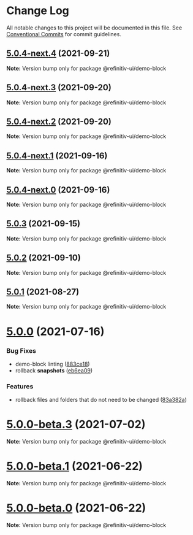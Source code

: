 # Change Log

All notable changes to this project will be documented in this file.
See [Conventional Commits](https://conventionalcommits.org) for commit guidelines.

## [5.0.4-next.4](https://git.sami.int.thomsonreuters.com/elf/refinitiv-ui/compare/@refinitiv-ui/demo-block@5.0.4-next.3...@refinitiv-ui/demo-block@5.0.4-next.4) (2021-09-21)

**Note:** Version bump only for package @refinitiv-ui/demo-block





## [5.0.4-next.3](https://git.sami.int.thomsonreuters.com/elf/refinitiv-ui/compare/@refinitiv-ui/demo-block@5.0.4-next.2...@refinitiv-ui/demo-block@5.0.4-next.3) (2021-09-20)

**Note:** Version bump only for package @refinitiv-ui/demo-block





## [5.0.4-next.2](https://git.sami.int.thomsonreuters.com/elf/refinitiv-ui/compare/@refinitiv-ui/demo-block@5.0.4-next.1...@refinitiv-ui/demo-block@5.0.4-next.2) (2021-09-20)

**Note:** Version bump only for package @refinitiv-ui/demo-block





## [5.0.4-next.1](https://git.sami.int.thomsonreuters.com/elf/refinitiv-ui/compare/@refinitiv-ui/demo-block@5.0.4-next.0...@refinitiv-ui/demo-block@5.0.4-next.1) (2021-09-16)

**Note:** Version bump only for package @refinitiv-ui/demo-block





## [5.0.4-next.0](https://git.sami.int.thomsonreuters.com/elf/refinitiv-ui/compare/@refinitiv-ui/demo-block@5.0.3...@refinitiv-ui/demo-block@5.0.4-next.0) (2021-09-16)

**Note:** Version bump only for package @refinitiv-ui/demo-block





## [5.0.3](https://git.sami.int.thomsonreuters.com/elf/refinitiv-ui/compare/@refinitiv-ui/demo-block@5.0.2...@refinitiv-ui/demo-block@5.0.3) (2021-09-15)

**Note:** Version bump only for package @refinitiv-ui/demo-block





## [5.0.2](https://git.sami.int.thomsonreuters.com/elf/refinitiv-ui/compare/@refinitiv-ui/demo-block@5.0.1...@refinitiv-ui/demo-block@5.0.2) (2021-09-10)

**Note:** Version bump only for package @refinitiv-ui/demo-block





## [5.0.1](https://git.sami.int.thomsonreuters.com/elf/refinitiv-ui/compare/@refinitiv-ui/demo-block@5.0.0...@refinitiv-ui/demo-block@5.0.1) (2021-08-27)

**Note:** Version bump only for package @refinitiv-ui/demo-block





# [5.0.0](https://git.sami.int.thomsonreuters.com/elf/refinitiv-ui/compare/@refinitiv-ui/demo-block@5.0.0-beta.3...@refinitiv-ui/demo-block@5.0.0) (2021-07-16)


### Bug Fixes

* demo-block linting ([883ce18](https://git.sami.int.thomsonreuters.com/elf/refinitiv-ui/commits/883ce18816786854f08be63f1998a3e08377a982))
* rollback __snapshots__ ([eb6ea09](https://git.sami.int.thomsonreuters.com/elf/refinitiv-ui/commits/eb6ea09755073ac3fb592efa6ebefdf2b6090148))


### Features

* rollback files and folders that do not need to be changed ([83a382a](https://git.sami.int.thomsonreuters.com/elf/refinitiv-ui/commits/83a382a522c10895b4c31c69fe19f5f7d00c9f66))





# [5.0.0-beta.3](https://git.sami.int.thomsonreuters.com/elf/refinitiv-ui/compare/@refinitiv-ui/demo-block@5.0.0-beta.1...@refinitiv-ui/demo-block@5.0.0-beta.3) (2021-07-02)

**Note:** Version bump only for package @refinitiv-ui/demo-block

# [5.0.0-beta.1](https://git.sami.int.thomsonreuters.com/elf/refinitiv-ui/compare/@refinitiv-ui/demo-block@5.0.0-beta.0...@refinitiv-ui/demo-block@5.0.0-beta.1) (2021-06-22)

**Note:** Version bump only for package @refinitiv-ui/demo-block

# [5.0.0-beta.0](https://git.sami.int.thomsonreuters.com/elf/refinitiv-ui/compare/@refinitiv-ui/demo-block@5.0.0-alpha.10...@refinitiv-ui/demo-block@5.0.0-beta.0) (2021-06-22)

**Note:** Version bump only for package @refinitiv-ui/demo-block
